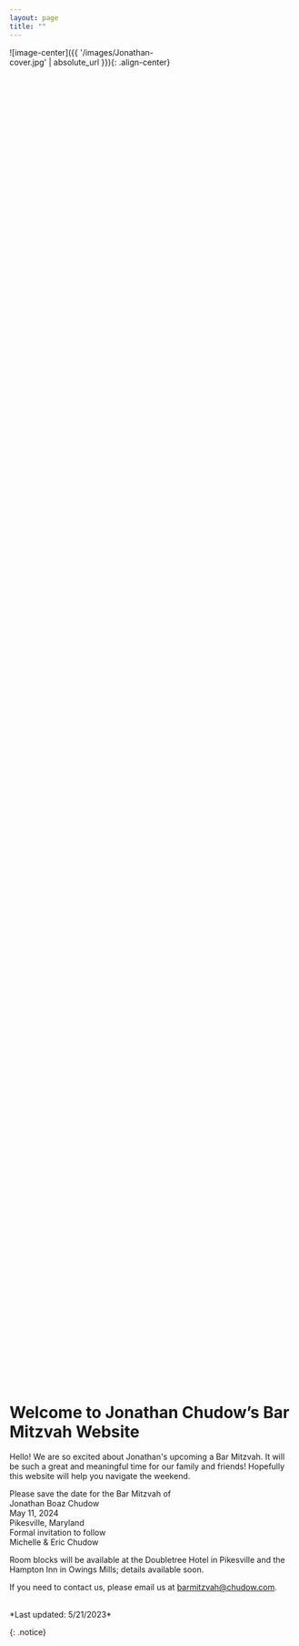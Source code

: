 ```yaml
---
layout: page
title: ""
---
```

<div style="width: 60%; height: 60%">
![image-center]({{ '/images/Jonathan-cover.jpg' | absolute_url }}){: .align-center}
</div>

# Welcome to Jonathan Chudow’s Bar Mitzvah Website

Hello!  We are so excited about Jonathan's upcoming a Bar Mitzvah.  It will be such a great and meaningful time for our family and friends!  Hopefully this website will help you navigate the weekend.  

Please save the date for the Bar Mitzvah of <br />
Jonathan Boaz Chudow <br />
May 11, 2024 <br />
Pikesville, Maryland <br />
Formal invitation to follow <br />
Michelle & Eric Chudow <br />

Room blocks will be available at the Doubletree Hotel in Pikesville and the Hampton Inn in Owings Mills; details available soon.

<!-- this is a comment -->
<!-- Click the buttons below for more information: -->
<!-- [Save the Date](Save-the-Date){: .btn .btn--success} -->

If you need to contact us, please email us at [barmitzvah@chudow.com](mailto:barmitzvah@chudow.com?subject=Jonathan%20Bar%20Mitzvah).

<br />
*Last updated: 5/21/2023*

{: .notice}
